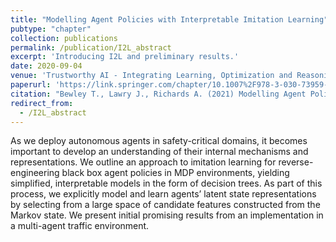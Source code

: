 ```yaml
---
title: "Modelling Agent Policies with Interpretable Imitation Learning"
pubtype: "chapter"
collection: publications
permalink: /publication/I2L_abstract
excerpt: 'Introducing I2L and preliminary results.'
date: 2020-09-04
venue: 'Trustworthy AI - Integrating Learning, Optimization and Reasoning (also 1st TAILOR Workshop at ECAI 2020)'
paperurl: 'https://link.springer.com/chapter/10.1007%2F978-3-030-73959-1_16'
citation: "Bewley T., Lawry J., Richards A. (2021) Modelling Agent Policies with Interpretable Imitation Learning. In: Heintz F., Milano M., O'Sullivan B. (eds) Trustworthy AI - Integrating Learning, Optimization and Reasoning. TAILOR 2020. Lecture Notes in Computer Science, vol 12641. Springer, Cham."
redirect_from: 
  - /I2L_abstract
---
```

As we deploy autonomous agents in safety-critical domains, it becomes important to develop an understanding of their internal mechanisms and representations. We outline an approach to imitation learning for reverse-engineering black box agent policies in MDP environments, yielding simplified, interpretable models in the form of decision trees. As part of this process, we explicitly model and learn agents’ latent state representations by selecting from a large space of candidate features constructed from the Markov state. We present initial promising results from an implementation in a multi-agent traffic environment.

